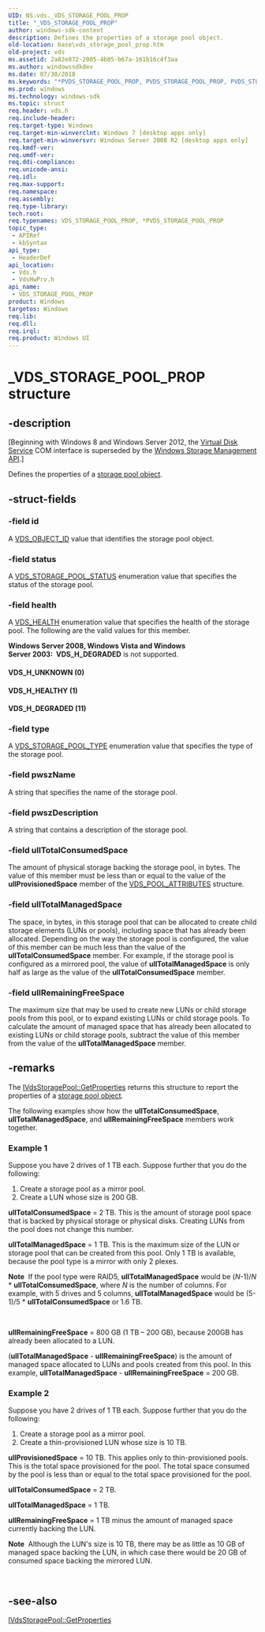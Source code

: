 ```yaml
---
UID: NS:vds._VDS_STORAGE_POOL_PROP
title: "_VDS_STORAGE_POOL_PROP"
author: windows-sdk-content
description: Defines the properties of a storage pool object.
old-location: base\vds_storage_pool_prop.htm
old-project: vds
ms.assetid: 2a82e872-2005-4b05-b67a-161b16c4f3aa
ms.author: windowssdkdev
ms.date: 07/30/2018
ms.keywords: "*PVDS_STORAGE_POOL_PROP, PVDS_STORAGE_POOL_PROP, PVDS_STORAGE_POOL_PROP structure pointer, VDS_H_DEGRADED, VDS_H_HEALTHY, VDS_H_UNKNOWN, VDS_STORAGE_POOL_PROP, VDS_STORAGE_POOL_PROP structure, _VDS_STORAGE_POOL_PROP, base.vds_storage_pool_prop, vds/PVDS_STORAGE_POOL_PROP, vds/VDS_STORAGE_POOL_PROP, vdshwprv/PVDS_STORAGE_POOL_PROP, vdshwprv/VDS_STORAGE_POOL_PROP"
ms.prod: windows
ms.technology: windows-sdk
ms.topic: struct
req.header: vds.h
req.include-header: 
req.target-type: Windows
req.target-min-winverclnt: Windows 7 [desktop apps only]
req.target-min-winversvr: Windows Server 2008 R2 [desktop apps only]
req.kmdf-ver: 
req.umdf-ver: 
req.ddi-compliance: 
req.unicode-ansi: 
req.idl: 
req.max-support: 
req.namespace: 
req.assembly: 
req.type-library: 
tech.root: 
req.typenames: VDS_STORAGE_POOL_PROP, *PVDS_STORAGE_POOL_PROP
topic_type:
 - APIRef
 - kbSyntax
api_type:
 - HeaderDef
api_location:
 - Vds.h
 - VdsHwPrv.h
api_name:
 - VDS_STORAGE_POOL_PROP
product: Windows
targetos: Windows
req.lib: 
req.dll: 
req.irql: 
req.product: Windows UI
---
```


# _VDS_STORAGE_POOL_PROP structure


## -description


<p class="CCE_Message">[Beginning with Windows 8 and Windows Server 2012, the <a href="https://msdn.microsoft.com/536aafd2-cc04-48cc-8ee7-920efbba2a5f">Virtual Disk Service</a> COM interface is superseded by the <a href="https://msdn.microsoft.com/ff5e492d-5e62-4c9b-8f55-07859c9fee83">Windows Storage Management API</a>.]

Defines the properties of a <a href="https://msdn.microsoft.com/a6104742-3ef9-4570-9728-3e6580953117">storage pool object</a>.


## -struct-fields




### -field id

A <a href="https://msdn.microsoft.com/f17e8c7e-e3cb-49ca-9060-2299dda55770">VDS_OBJECT_ID</a> value that identifies the storage pool object.


### -field status

A <a href="https://msdn.microsoft.com/b2af30c8-116c-4e51-bffc-0dee9a4bd04e">VDS_STORAGE_POOL_STATUS</a> enumeration value that specifies the status of the storage pool.


### -field health

A <a href="https://msdn.microsoft.com/c65d9266-d691-4711-8225-a442e90d8ba3">VDS_HEALTH</a> enumeration value that specifies the health of the storage pool. The following are the valid values for this member.

<b>Windows Server 2008, Windows Vista and Windows Server 2003:  </b><b>VDS_H_DEGRADED</b> is not supported.



#### VDS_H_UNKNOWN (0)



#### VDS_H_HEALTHY (1)



#### VDS_H_DEGRADED (11)


### -field type

A <a href="https://msdn.microsoft.com/813d3452-46ad-4f7a-ab53-e3f6577b00ba">VDS_STORAGE_POOL_TYPE</a> enumeration value that specifies the type of the storage pool.


### -field pwszName

A string that specifies the name of the storage pool.


### -field pwszDescription

A string that contains a description of the storage pool.


### -field ullTotalConsumedSpace

The amount of physical storage backing  the storage pool, in bytes. The value of this member must be less than or equal to the value of the <b>ullProvisionedSpace</b> member of the <a href="https://msdn.microsoft.com/3dfbd3d9-ec2e-44ac-9d0f-7aa6c530db18">VDS_POOL_ATTRIBUTES</a> structure.


### -field ullTotalManagedSpace

The space, in bytes, in this storage pool that can be allocated to create child storage elements (LUNs or pools), including space that has already been allocated. Depending on the way the storage pool is configured, the value of this member can be much less than the value of the <b>ullTotalConsumedSpace</b> member. For example, if the storage pool is configured as a mirrored pool, the value of <b>ullTotalManagedSpace</b> is only half as large as the value of the <b>ullTotalConsumedSpace</b> member.


### -field ullRemainingFreeSpace

The maximum size that may be used to create new LUNs or child storage pools from this pool, or to expand existing LUNs or child storage pools. To calculate the amount of managed space that has already been allocated to existing LUNs or child storage pools, subtract the value of this member from the value of the <b>ullTotalManagedSpace</b> member.


## -remarks



The <a href="https://msdn.microsoft.com/9c37b5b1-4958-4b63-ba30-65b394dd05b7">IVdsStoragePool::GetProperties</a> returns this structure to report the properties of a <a href="https://msdn.microsoft.com/a6104742-3ef9-4570-9728-3e6580953117">storage pool object</a>.

The following examples show how the <b>ullTotalConsumedSpace</b>, <b>ullTotalManagedSpace</b>, and <b>ullRemainingFreeSpace</b> members work together.

<h3><a id="Example_1"></a><a id="example_1"></a><a id="EXAMPLE_1"></a>Example 1</h3>
Suppose you have 2 drives of 1 TB each. Suppose further that you do the following:<ol>
<li>Create a storage pool as a mirror pool.</li>
<li>Create a LUN whose size is 200 GB.</li>
</ol>


<b>ullTotalConsumedSpace</b> = 2 TB. This is the amount of storage pool space  that is backed by physical storage or physical disks. Creating LUNs from the pool does not change this number.

<b>ullTotalManagedSpace</b> = 1 TB. This is the maximum size of the LUN or storage pool that can be created from this pool. Only 1 TB is available, because the pool type is a mirror with only 2 plexes. <div class="alert"><b>Note</b>  If the pool type were RAID5, <b>ullTotalManagedSpace</b> would be (<i>N</i>-1)/<i>N</i> * <b>ullTotalConsumedSpace</b>, where <i>N</i> is the number of columns. For example, with 5 drives and 5 columns, <b>ullTotalManagedSpace</b> would be (5-1)/5 * <b>ullTotalConsumedSpace</b> or 1.6 TB.</div>
<div> </div>


<b>ullRemainingFreeSpace</b> = 800 GB (1 TB – 200 GB), because 200GB has already been allocated to a LUN.

(<b>ullTotalManagedSpace</b> -  <b>ullRemainingFreeSpace</b>) is the amount of managed space allocated to LUNs and pools created from this pool. In this example, <b>ullTotalManagedSpace</b> -  <b>ullRemainingFreeSpace</b> = 200 GB.

<h3><a id="Example_2"></a><a id="example_2"></a><a id="EXAMPLE_2"></a>Example 2</h3>
Suppose you have 2 drives of 1 TB each. Suppose further that you do the following:<ol>
<li>Create a storage pool as a mirror pool.</li>
<li>Create a thin-provisioned LUN whose size is 10 TB.</li>
</ol>


<b>ullProvisionedSpace</b> = 10 TB. This applies only to thin-provisioned pools. This is the total space provisioned for the pool. The total space consumed by the pool is less than or equal to the total space provisioned for the pool.

<b>ullTotalConsumedSpace</b> = 2 TB.

<b>ullTotalManagedSpace</b> = 1 TB.

<b>ullRemainingFreeSpace</b> = 1 TB minus the amount of  managed space currently backing the LUN.  <div class="alert"><b>Note</b>  Although the LUN's size is 10 TB, there may be as little as 10 GB of managed space backing the LUN, in which case there would be 20 GB of consumed space backing the mirrored LUN.</div>
<div> </div>





## -see-also




<a href="https://msdn.microsoft.com/9c37b5b1-4958-4b63-ba30-65b394dd05b7">IVdsStoragePool::GetProperties</a>
 

 

